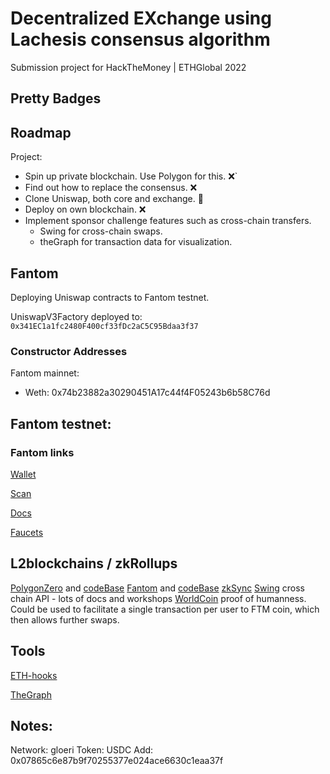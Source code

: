 
# Decentralized EXchange using Lachesis consensus algorithm


Submission project for HackTheMoney | ETHGlobal 2022


## Pretty Badges


## Roadmap

<!-- Link to [Trello](https://trello.com/b/j4Rx38rw/hacqthemoney) -->

Project:
 - Spin up private blockchain. Use Polygon for this. ❌`
 - Find out how to replace the consensus. ❌
 - Clone Uniswap, both core and exchange. 🎯
 - Deploy on own blockchain. ❌
 - Implement sponsor challenge features such as cross-chain transfers.
   - Swing for cross-chain swaps.
   - theGraph for transaction data for visualization.


## Fantom

Deploying Uniswap contracts to Fantom testnet.

UniswapV3Factory deployed to: `0x341EC1a1fc2480F400cf33fDc2aC5C95Bdaa3f37`


### Constructor Addresses

Fantom mainnet:
 - Weth: 0x74b23882a30290451A17c44f4F05243b6b58C76d


Fantom testnet:
 - 


### Fantom links


[Wallet](https://pwawallet.fantom.network/#/account/0x3ECC53F7Ba45508483379bd76989A3003E6cbf09/)

[Scan](https://ftmscan.com/address/0x660655EB385467fd95E19aE97a05188d9553B3Ea)

[Docs](https://docs.fantom.foundation/api/public-api-endpoints#mainnet)

[Faucets](https://faucet.fantom.network/)

## L2blockchains / zkRollups

[PolygonZero](https://polygon.technology/solutions/polygon-zero/) and [codeBase](https://github.com/mir-protocol/plonky2)
[Fantom](https://www.fantom.foundation/lachesis-consensus-algorithm/) and [codeBase](https://github.com/Fantom-foundation/go-opera)
[zkSync](https://v2-docs.zksync.io/dev/)
[Swing](https://swing.xyz/developers) cross chain API - lots of docs and workshops
[WorldCoin](https://jumpy-seat-486.notion.site/World-ID-Hack-ideas-14cfabb4c6c849eea3cc2ecb39f4710f) proof of humanness. Could be used to facilitate a single transaction per user to FTM coin, which then allows further swaps.

## Tools

[ETH-hooks](https://scaffold-eth.github.io/eth-hooks/)

[TheGraph](https://thegraph.com/docs/en/developer/quick-start/)


## Notes:

Network: gloeri
Token: USDC
Add: 0x07865c6e87b9f70255377e024ace6630c1eaa37f

